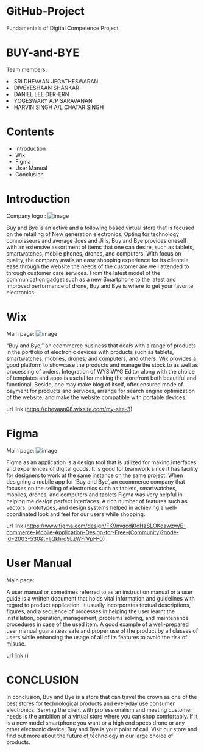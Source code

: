 # GitHub-Project
Fundamentals of Digital Competence Project
# BUY-and-BYE
Team members:
 <li>SRI DHEVAAN JEGATHESWARAN
 <li>DIVEYESHAAN SHANKAR 
 <li>DANIEL LEE DER-ERN
 <li>YOGESWARY A/P SARAVANAN
 <li>HARVIN SINGH A/L CHATAR SINGH

<h1>Contents</h1> 
 <ul>
  <li>Introduction</li>
  <li>Wix</li>
  <li>Figma</li>
  <li>User Manual
  <li>Conclusion
  </ul>
  
  # Introduction
Company logo :
![image](https://github.com/DIVEYESHAAN/E-COMMERCE/assets/173972715/3be4e28f-2cfb-410f-b411-7324c93542be)


Buy and Bye is an active and a following based virtual store that is focused on the retailing of New generation electronics. Opting for technology connoisseurs and average Joes and Jills, Buy and Bye provides oneself with an extensive assortment of items that one can desire, such as tablets, smartwatches, mobile phones, drones, and computers. With focus on quality, the company avails an easy shopping experience for its clientele ease through the website the needs of the customer are well attended to through customer care services. From the latest model of the communication gadget such as a new Smartphone to the latest and improved performance of drone, Buy and Bye is where to get your favorite electronics.









  # Wix
  Main page:
  ![image](https://github.com/DIVEYESHAAN/E-COMMERCE/assets/173972715/d77650bf-995c-4139-8159-a1295c7050b9)


  “Buy and Bye,” an ecommerce business that deals with a range of products in the portfolio of electronic devices with products such as tablets, smartwatches, mobiles, drones, and computers, and others. Wix provides a good platform to showcase the products and manage the stock to as well as processing of orders. Integration of WYSIWYG Editor along with the choice of templates and apps is useful for making the storefront both beautiful and functional. Beside, one may make blog of itself, offer ensured mode of payment for products and services, arrange for search engine optimization of the website, and make the website compatible with portable devices.


  url link (https://dhevaan08.wixsite.com/my-site-3)
  

  


  


# Figma
Main page:
![image](https://github.com/DIVEYESHAAN/BUY-and-BYE/assets/173972715/b70bc63c-0633-4bc8-b526-1a0c32b28e44)




Figma as an application is a design tool that is utilized for making interfaces and experiences of digital goods. It is good for teamwork since it has facility for designers to work at the same instance on the same project. When designing a mobile app for ‘Buy and Bye’, an ecommerce company that focuses on the selling of electronics such as tablets, smartwatches, mobiles, drones, and computers and tablets Figma was very helpful in helping me design perfect interfaces. A rich number of features such as vectors, prototypes, and design systems helped in achieving a well-coordinated look and feel for our users while shopping.


url link (https://www.figma.com/design/FK9nvqcdj0oHzSLOKdawzw/E-commerce-Mobile-Application-Design-for-Free-(Community)?node-id=2003-530&t=ljQkhrq9LzWFrVpH-0)






# User Manual
Main page:



A user manual or sometimes referred to as an instruction manual or a user guide is a written document that holds vital information and guidelines with regard to product application. It usually incorporates textual descriptions, figures, and a sequence of processes in helping the user learnt the installation, operation, management, problems solving, and maintenance procedures in case of the used item. A good example of a well-prepared user manual guarantees safe and proper use of the product by all classes of users while enhancing the usage of all of its features to avoid the risk of misuse.

url link ()








# CONCLUSION


In conclusion, Buy and Bye is a store that can travel the crown as one of the best stores for technological products and everyday use consumer electronics. Serving the client with professionalism and meeting customer needs is the ambition of a virtual store where you can shop comfortably. If it is a new model smartphone you want or a high end specs drone or any other electronic device; Buy and Bye is your point of call. Visit our store and find out more about the future of technology in our large choice of products.
